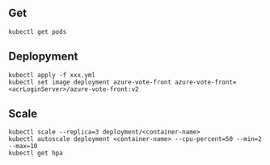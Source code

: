 ## Get
```
kubectl get pods
```

## Deplopyment 
```
kubectl apply -f xxx.yml
kubectl set image deployment azure-vote-front azure-vote-front=<acrLoginServer>/azure-vote-front:v2
```

## Scale
```
kubectl scale --replica=3 deployment/<container-name>  
kubectl autoscale deployment <container-name> --cpu-percent=50 --min=2 --max=10
kubectl get hpa
```
